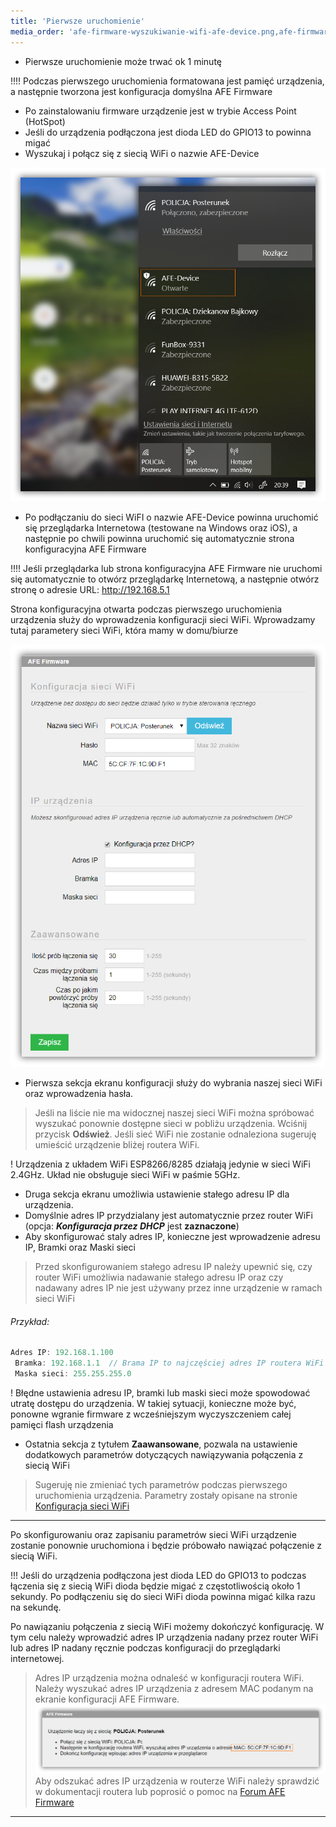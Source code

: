 ```yaml
---
title: 'Pierwsze uruchomienie'
media_order: 'afe-firmware-wyszukiwanie-wifi-afe-device.png,afe-firmware-konfiguracja-wiifi-pierwsze-uruchomienie.png,afe-firmware-mac-adres-pierwsze-uruchomienie.png'
---
```


* Pierwsze uruchomienie może trwać ok 1 minutę

!!!! Podczas pierwszego uruchomienia formatowana jest pamięć urządzenia, a następnie tworzona jest konfiguracja domyślna AFE Firmware

* Po zainstalowaniu firmware urządzenie jest w trybie Access Point (HotSpot)
* Jeśli do urządzenia podłączona jest dioda LED do GPIO13 to powinna migać
* Wyszukaj i połącz się z siecią WiFi o nazwie AFE-Device

![](afe-firmware-wyszukiwanie-wifi-afe-device.png)

* Po podłączaniu do sieci WiFI o nazwie AFE-Device powinna uruchomić się przeglądarka Internetowa (testowane na Windows oraz iOS), a następnie po chwili powinna uruchomić się automatycznie strona konfiguracyjna AFE Firmware

!!!! Jeśli przeglądarka lub strona konfiguracyjna AFE Firmware nie uruchomi się automatycznie to otwórz przeglądarkę Internetową, a następnie otwórz stronę o adresie URL: http://192.168.5.1

Strona konfiguracyjna otwarta podczas pierwszego uruchomienia urządzenia służy do wprowadzenia konfiguracji sieci WiFi. Wprowadzamy tutaj parametery sieci WiFi, która mamy w domu/biurze

![](afe-firmware-konfiguracja-wiifi-pierwsze-uruchomienie.png)

* Pierwsza sekcja ekranu konfiguracji służy do wybrania naszej sieci WiFi oraz wprowadzenia hasła.
>Jeśli na liście nie ma widocznej naszej sieci WiFi można spróbować wyszukać ponownie dostępne sieci w pobliżu urządzenia. Wciśnij przycisk **Odśwież**. Jeśli sieć WiFi nie zostanie odnaleziona sugeruję umieścić urządzenie bliżej routera WiFi.

! Urządzenia z układem WiFi ESP8266/8285 działają jedynie w sieci WiFi 2.4GHz. Układ nie obsługuje sieci WiFi w paśmie 5GHz.

* Druga sekcja ekranu umożliwia ustawienie stałego adresu IP dla urządzenia.
* Domyślnie adres IP przydzialany jest automatycznie przez router WiFi (opcja: **_Konfiguracja przez DHCP_** jest **zaznaczone**)
* Aby skonfigurować staly adres IP, konieczne jest wprowadzenie adresu IP, Bramki oraz Maski sieci
>Przed skonfigurowaniem stałego adresu IP należy upewnić się, czy router WiFi umożliwia nadawanie stałego adresu IP oraz czy nadawany adres IP nie jest używany przez inne urządzenie w ramach sieci WiFi

###### Przykład: 
```js
Adres IP: 192.168.1.100
 Bramka: 192.168.1.1  // Brama IP to najczęściej adres IP routera WiFi
 Maska sieci: 255.255.255.0
```

! Błędne ustawienia adresu IP, bramki lub maski sieci może spowodować utratę dostępu do urządzenia. W takiej sytuacji, konieczne może być, ponowne wgranie firmware z wcześniejszym wyczyszczeniem całej pamięci flash urządzenia 

* Ostatnia sekcja z tytułem **Zaawansowane**, pozwala na ustawienie dodatkowych parametrów dotyczących nawiązywania połączenia z siecią WiFi
>Sugeruję nie zmieniać tych parametrów podczas pierwszego uruchomienia urządzenia. Parametry zostały opisane na stronie [Konfiguracja sieci WiFi](/konfiguracja/konfiguracja-sieci-wifi)

---
Po skonfigurowaniu oraz zapisaniu parametrów sieci WiFi urządzenie zostanie ponownie uruchomiona i będzie próbowało nawiązać połączenie z siecią WiFi.

!!! Jeśli do urządzenia podłączona jest dioda LED do GPIO13 to podczas łączenia się z siecią WiFi dioda będzie migać z częstotliwością około 1 sekundy. Po podłączeniu się do sieci WiFi dioda powinna migać kilka razu na sekundę.

Po nawiązaniu połączenia z siecią WiFi możemy dokończyć konfigurację. W tym celu należy wprowadzić adres IP urządzenia nadany przez router WiFi lub adres IP nadany ręcznie podczas konfiguracji do przeglądarki internetowej.

>Adres IP urządzenia można odnaleść w konfiguracji routera WiFi. Należy wyszukać adres IP urządzenia z adresem MAC podanym na ekranie konfiguracji AFE Firmware. 
![](afe-firmware-mac-adres-pierwsze-uruchomienie.png)
>Aby odszukać adres IP urządzenia w routerze WiFi należy sprawdzić w dokumentacji routera lub poprosić o pomoc na [Forum AFE Firmware](https://www.smartnydom.pl/forum/afe-firmware/?target=_blank)

---
